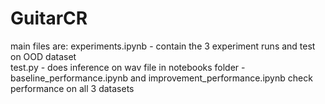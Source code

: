 # GuitarCR

main files are: experiments.ipynb - contain the 3 experiment runs and test on OOD dataset  
                test.py - does inference on wav file
                in notebooks folder - baseline_performance.ipynb and improvement_performance.ipynb check performance on all 3 datasets
